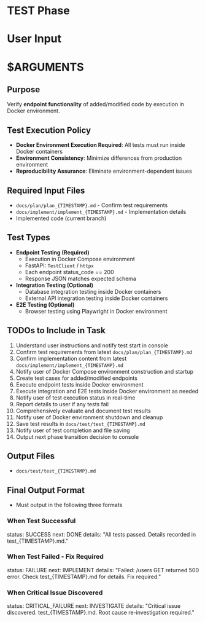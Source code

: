 # TEST Phase

# User Input

# $ARGUMENTS

## Purpose
Verify **endpoint functionality** of added/modified code by execution in Docker environment.

## Test Execution Policy
- **Docker Environment Execution Required**: All tests must run inside Docker containers
- **Environment Consistency**: Minimize differences from production environment
- **Reproducibility Assurance**: Eliminate environment-dependent issues

## Required Input Files
- `docs/plan/plan_{TIMESTAMP}.md` - Confirm test requirements
- `docs/implement/implement_{TIMESTAMP}.md` - Implementation details
- Implemented code (current branch)

## Test Types
- **Endpoint Testing (Required)**
  - Execution in Docker Compose environment
  - FastAPI: `TestClient` / `httpx`
  - Each endpoint status_code == 200
  - Response JSON matches expected schema
- **Integration Testing (Optional)**
  - Database integration testing inside Docker containers
  - External API integration testing inside Docker containers
- **E2E Testing (Optional)**
  - Browser testing using Playwright in Docker environment

## TODOs to Include in Task
1. Understand user instructions and notify test start in console
2. Confirm test requirements from latest `docs/plan/plan_{TIMESTAMP}.md`
3. Confirm implementation content from latest `docs/implement/implement_{TIMESTAMP}.md`
4. Notify user of Docker Compose environment construction and startup
5. Create test cases for added/modified endpoints
6. Execute endpoint tests inside Docker environment
7. Execute integration and E2E tests inside Docker environment as needed
8. Notify user of test execution status in real-time
9. Report details to user if any tests fail
10. Comprehensively evaluate and document test results
11. Notify user of Docker environment shutdown and cleanup
12. Save test results in `docs/test/test_{TIMESTAMP}.md`
13. Notify user of test completion and file saving
14. Output next phase transition decision to console

## Output Files
- `docs/test/test_{TIMESTAMP}.md`

## Final Output Format
- Must output in the following three formats

### When Test Successful
status: SUCCESS
next: DONE
details: "All tests passed. Details recorded in test_{TIMESTAMP}.md."

### When Test Failed - Fix Required
status: FAILURE
next: IMPLEMENT
details: "Failed: /users GET returned 500 error. Check test_{TIMESTAMP}.md for details. Fix required."

### When Critical Issue Discovered
status: CRITICAL_FAILURE
next: INVESTIGATE
details: "Critical issue discovered. test_{TIMESTAMP}.md. Root cause re-investigation required."